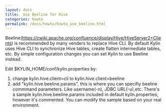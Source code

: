 ```yaml
---
layout: docs
title:  Use Beeline for Hive
categories: howto
permalink: /docs/howto/howto_use_beeline.html
---
```


Beeline(https://cwiki.apache.org/confluence/display/Hive/HiveServer2+Clients) is recommended by many venders to replace Hive CLI. By default Kylin uses Hive CLI to synchronize Hive tables, create flatten intermediate tables, etc. By simple configuration changes you can set Kylin to use Beeline instead.

Edit $KYLIN_HOME/conf/kylin.properties by:

  1. change kylin.hive.client=cli to kylin.hive.client=beeline
  2. add "kylin.hive.beeline.params", this is where you can specifiy beeline commmand parameters. Like username(-n), JDBC URL(-u),etc. There's a sample kylin.hive.beeline.params included in default kylin.properties, however it's commented. You can modify the sample based on your real environment.


